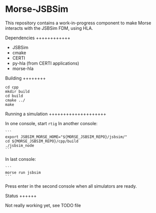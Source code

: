Morse-JSBSim
============

This repository contains a work-in-progress component to make Morse interacts
with the JSBSim FDM, using HLA.

Dependencies
++++++++++++

- JSBSim
- cmake
- CERTI
- py-hla (from CERTI applications)
- morse-hla


Building
++++++++

```
cd cpp 
mkdir build
cd build
cmake ../
make
```

Running a simulation
++++++++++++++++++++

In one console, start ``rtig``
In another console:

	```
	export JSBSIM_MORSE_HOME="${MORSE_JSBSIM_REPO}/jsbsim/"
	cd ${MORSE_JSBSIM_REPO}/cpp/build 
	./jsbsim_node
	```

In last console:

	```
	morse run jsbsim
	```

Press enter in the second console when all simulators are ready.

Status
++++++

Not really working yet, see TODO file
